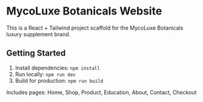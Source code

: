 # MycoLuxe Botanicals Website

This is a React + Tailwind project scaffold for the MycoLuxe Botanicals luxury supplement brand.

## Getting Started
1. Install dependencies: `npm install`
2. Run locally: `npm run dev`
3. Build for production: `npm run build`

Includes pages: Home, Shop, Product, Education, About, Contact, Checkout
